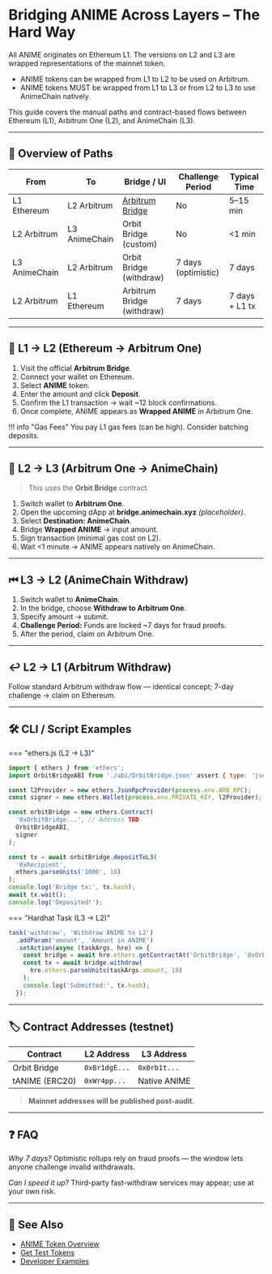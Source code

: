# Bridging ANIME Across Layers – The Hard Way

All ANIME originates on Ethereum L1. The versions on L2 and L3 are wrapped representations of the mainnet token.

- ANIME tokens can be wrapped from L1 to L2 to be used on Arbitrum.
- ANIME tokens MUST be wrapped from L1 to L3 or from L2 to L3 to use AnimeChain natively.

This guide covers the manual paths and contract-based flows between Ethereum (L1), Arbitrum One (L2), and AnimeChain (L3).

---

## 🔄 Overview of Paths

| From | To | Bridge / UI | Challenge Period | Typical Time |
|------|----|-------------|------------------|--------------|
| L1 Ethereum | L2 Arbitrum | [Arbitrum Bridge](https://bridge.arbitrum.io/) | No | 5–15 min |
| L2 Arbitrum | L3 AnimeChain | Orbit Bridge (custom) | No | <1 min |
| L3 AnimeChain | L2 Arbitrum | Orbit Bridge (withdraw) | 7 days (optimistic) | 7 days |
| L2 Arbitrum | L1 Ethereum | Arbitrum Bridge (withdraw) | 7 days | 7 days + L1 tx |

---

## 🚀 L1 → L2 (Ethereum → Arbitrum One)

1. Visit the official **Arbitrum Bridge**.
2. Connect your wallet on Ethereum.
3. Select **ANIME** token.
4. Enter the amount and click **Deposit**.
5. Confirm the L1 transaction → wait ~12 block confirmations.
6. Once complete, ANIME appears as **Wrapped ANIME** in Arbitrum One.

!!! info "Gas Fees"
    You pay L1 gas fees (can be high). Consider batching deposits.

---

## 🚀 L2 → L3 (Arbitrum One → AnimeChain)

> This uses the **Orbit Bridge** contract.

1. Switch wallet to **Arbitrum One**.
2. Open the upcoming dApp at **bridge.animechain.xyz** *(placeholder)*.
3. Select **Destination: AnimeChain**.
4. Bridge **Wrapped ANIME** → input amount.
5. Sign transaction (minimal gas cost on L2).
6. Wait <1 minute → ANIME appears natively on AnimeChain.

---

## ⏮ L3 → L2 (AnimeChain Withdraw)

1. Switch wallet to **AnimeChain**.
2. In the bridge, choose **Withdraw to Arbitrum One**.
3. Specify amount → submit.
4. **Challenge Period:** Funds are locked ~7 days for fraud proofs.
5. After the period, claim on Arbitrum One.

---

## ↩ L2 → L1 (Arbitrum Withdraw)

Follow standard Arbitrum withdraw flow — identical concept; 7-day challenge → claim on Ethereum.

---

## 🛠️ CLI / Script Examples

=== "ethers.js (L2 → L3)"

```javascript
import { ethers } from 'ethers';
import OrbitBridgeABI from './abi/OrbitBridge.json' assert { type: 'json' };

const l2Provider = new ethers.JsonRpcProvider(process.env.ARB_RPC);
const signer = new ethers.Wallet(process.env.PRIVATE_KEY, l2Provider);

const orbitBridge = new ethers.Contract(
  '0xOrbitBridge...', // Address TBD
  OrbitBridgeABI,
  signer
);

const tx = await orbitBridge.depositToL3(
  '0xRecipient',
  ethers.parseUnits('1000', 18)
);
console.log('Bridge tx:', tx.hash);
await tx.wait();
console.log('Deposited!');
```

=== "Hardhat Task (L3 → L2)"

```javascript
task('withdraw', 'Withdraw ANIME to L2')
  .addParam('amount', 'Amount in ANIME')
  .setAction(async (taskArgs, hre) => {
    const bridge = await hre.ethers.getContractAt('OrbitBridge', '0xOrbitBridge...');
    const tx = await bridge.withdraw(
      hre.ethers.parseUnits(taskArgs.amount, 18)
    );
    console.log('Submitted:', tx.hash);
  });
```

---

## 🏷️ Contract Addresses (testnet)

| Contract | L2 Address | L3 Address |
|----------|------------|------------|
| Orbit Bridge | `0xBr1dgE...` | `0x0rb1t...` |
| tANIME (ERC20) | `0xWr4pp...` | Native ANIME |

> **Mainnet addresses will be published post-audit.**

---

## ❓ FAQ

*Why 7 days?*  Optimistic rollups rely on fraud proofs — the window lets anyone challenge invalid withdrawals.

*Can I speed it up?*  Third-party fast-withdraw services may appear; use at your own risk.

---

## 🔗 See Also

- [ANIME Token Overview](index.md)
- [Get Test Tokens](/app/)
- [Developer Examples](../developers/examples.md) 